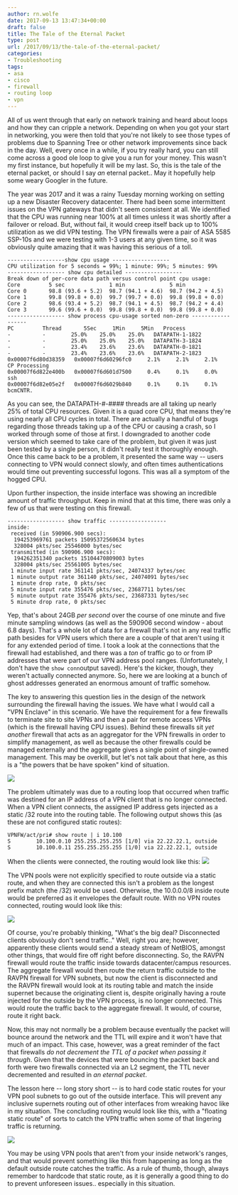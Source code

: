 ```yaml
---
author: rn.wolfe
date: 2017-09-13 13:47:34+00:00
draft: false
title: The Tale of the Eternal Packet
type: post
url: /2017/09/13/the-tale-of-the-eternal-packet/
categories:
- Troubleshooting
tags:
- asa
- cisco
- firewall
- routing loop
- vpn
---
```


All of us went through that early on network training and heard about loops and how they can cripple a network. Depending on when you got your start in networking, you were then told that you're not likely to see those types of problems due to Spanning Tree or other network improvements since back in the day. Well, every once in a while, if you try really hard, you can still come across a good ole loop to give you a run for your money. This wasn't my first instance, but hopefully it will be my last. So, this is the tale of the eternal packet, or should I say _an_ eternal packet.. May it hopefully help some weary Googler in the future.

The year was 2017 and it was a rainy Tuesday morning working on setting up a new Disaster Recovery datacenter. There had been some intermittent issues on the VPN gateways that didn't seem consistent at all. We identified that the CPU was running near 100% at all times unless it was shortly after a failover or reload. But, without fail, it would creep itself back up to 100% utilization as we did VPN testing. The VPN firewalls were a pair of ASA 5585 SSP-10s and we were testing with 1-3 users at any given time, so it was obviously quite amazing that it was having this serious of a toll.

    ------------------show cpu usage ------------------
    CPU utilization for 5 seconds = 99%; 1 minute: 99%; 5 minutes: 99%
    ------------------ show cpu detailed ------------------
    Break down of per-core data path versus control point cpu usage:
    Core         5 sec              1 min              5 min
    Core 0       98.8 (93.6 + 5.2)  98.7 (94.1 + 4.6)  98.7 (94.2 + 4.5)
    Core 1       99.8 (99.8 + 0.0)  99.7 (99.7 + 0.0)  99.8 (99.8 + 0.0)
    Core 2       98.6 (93.4 + 5.2)  98.7 (94.1 + 4.5)  98.7 (94.2 + 4.4)
    Core 3       99.6 (99.6 + 0.0)  99.8 (99.8 + 0.0)  99.8 (99.8 + 0.0)
    ------------------ show process cpu-usage sorted non-zero ------------------
    PC         Thread       5Sec     1Min     5Min   Process
    -          -        25.0%    25.0%    25.0%   DATAPATH-1-1822
    -          -        25.0%    25.0%    25.0%   DATAPATH-3-1824
    -          -        23.4%    23.6%    23.6%   DATAPATH-0-1821
    -          -        23.4%    23.6%    23.6%   DATAPATH-2-1823
    0x00007f6d80d38359   0x00007f6d60296fc0     2.1%     2.1%     2.1%   CP Processing
    0x00007f6d822e400b   0x00007f6d601d7500     0.4%     0.1%     0.0%   ssh
    0x00007f6d82e05e2f   0x00007f6d6029b840     0.1%     0.1%     0.1%   bcmCNTR.

As you can see, the DATAPATH-#-#### threads are all taking up nearly 25% of total CPU resources. Given it is a quad core CPU, that means they're using nearly all CPU cycles in total. There are actually a handful of bugs regarding those threads taking up a of the CPU or causing a crash, so I worked through some of those at first. I downgraded to another code version which seemed to take care of the problem, but given it was just been tested by a single person, it didn't really test it thoroughly enough. Once this came back to be a problem, it presented the same way -- users connecting to VPN would connect slowly, and often times authentications would time out preventing successful logons. This was all a symptom of the hogged CPU.

Upon further inspection, the inside interface was showing an incredible amount of traffic throughput. Keep in mind that at this time, there was only a few of us that were testing on this firewall.

    ------------------ show traffic ------------------
    inside:
     received (in 590906.900 secs):
      194253969761 packets 15095372560634 bytes
      328004 pkts/sec 25546000 bytes/sec
     transmitted (in 590906.900 secs):
      194262351340 packets 15104470809003 bytes
      328004 pkts/sec 25561005 bytes/sec
     1 minute input rate 361141 pkts/sec, 24074337 bytes/sec
     1 minute output rate 361140 pkts/sec, 24074091 bytes/sec
     1 minute drop rate, 0 pkts/sec
     5 minute input rate 355476 pkts/sec, 23687711 bytes/sec
     5 minute output rate 355476 pkts/sec, 23687331 bytes/sec
     5 minute drop rate, 0 pkts/sec

Yep, that's about 24GB _per second_ over the course of one minute and five minute sampling windows (as well as the 590906 second window - about 6.8 days). That's a whole lot of data for a firewall that's not in any real traffic path besides for VPN users which there are a couple of that aren't using it for any extended period of time. I took a look at the connections that the firewall had established, and there was a _ton_ of traffic go to or from IP addresses that were part of our VPN address pool ranges. (Unfortunately, I don't have the `show conn`output saved). Here's the kicker, though, they weren't actually connected anymore. So, here we are looking at a bunch of ghost addresses generated an enormous amount of traffic somehow.

The key to answering this question lies in the design of the network surrounding the firewall having the issues. We have what I would call a "VPN Enclave" in this scenario. We have the requirement for a few firewalls to terminate site to site VPNs and then a pair for remote access VPNs (which is the firewall having CPU issues). Behind these firewalls sit _yet another_ firewall that acts as an aggregator for the VPN firewalls in order to simplify management, as well as because the other firewalls could be managed externally and the aggregate gives a single point of single-owned management. This may be overkill, but let's not talk about that here, as this is a "the powers that be have spoken" kind of situation.

[![](https://www.somewolfe.com/wp-content/uploads/2017/09/VPN-Enclave-no-route-text-e1505221733608.png)
](https://www.somewolfe.com/wp-content/uploads/2017/09/VPN-Enclave-no-route-text-e1505221733608.png)

The problem ultimately was due to a routing loop that occurred when traffic was destined for an IP address of a VPN client that is no longer connected. When a VPN client connects, the assigned IP address gets injected as a static /32 route into the routing table. The following output shows this (as these are not configured static routes):

    VPNFW/act/pri# show route | i 10.100
    S        10.100.0.10 255.255.255.255 [1/0] via 22.22.22.1, outside
    S        10.100.0.11 255.255.255.255 [1/0] via 22.22.22.1, outside

When the clients were connected, the routing would look like this:
[![](https://www.somewolfe.com/wp-content/uploads/2017/09/VPN-Enclave-injected-outside-routes-e1505221874752.png)
](https://www.somewolfe.com/wp-content/uploads/2017/09/VPN-Enclave-injected-outside-routes.png)

The VPN pools were not explicitly specified to route outside via a static route, and when they are connected this isn't a problem as the longest prefix match (the /32) would be used. Otherwise, the 10.0.0.0/8 inside route would be preferred as it envelopes the default route. With no VPN routes connected, routing would look like this:

[![](https://www.somewolfe.com/wp-content/uploads/2017/09/VPN-Enclave-no-outside-routes-e1505221863473.png)
](https://www.somewolfe.com/wp-content/uploads/2017/09/VPN-Enclave-no-outside-routes-e1505221863473.png)

Of course, you're probably thinking, "What's the big deal? Disconnected clients obviously don't send traffic.." Well, right you are; however, apparently these clients would send a steady stream of NetBIOS, amongst other things, that would fire off right before disconnecting. So, the RAVPN firewall would route the traffic inside towards datacenter/campus resources. The aggregate firewall would then route the return traffic outside to the RAVPN firewall for VPN subnets, but now the client is disconnected and the RAVPN firewall would look at its routing table and match the inside supernet because the originating client is, despite originally having a route injected for the outside by the VPN process, is no longer connected. This would route the traffic back to the aggregate firewall. It would, of course, route it right back.

Now, this may not normally be a problem because eventually the packet will bounce around the network and the TTL will expire and it won't have that much of an impact. This case, however, was a great reminder of the fact that firewalls _do not decrement the TTL of a packet when passing it through_. Given that the devices that were bouncing the packet back and forth were two firewalls connected via an L2 segment, the TTL never decremented and resulted in _an eternal packet_.

The lesson here -- long story short -- is to hard code static routes for your VPN pool subnets to go out of the outside interface. This will prevent any inclusive supernets routing out of other interfaces from wreaking havoc like in my situation. The concluding routing would look like this, with a "floating static route" of sorts to catch the VPN traffic when some of that lingering traffic is returning.

[![](https://www.somewolfe.com/wp-content/uploads/2017/09/VPN-Enclave-static-outside-route-e1505221853712.png)
](https://www.somewolfe.com/wp-content/uploads/2017/09/VPN-Enclave-static-outside-route-e1505221853712.png)

You may be using VPN pools that aren't from your inside network's ranges, and that would prevent something like this from happening as long as the default outside route catches the traffic. As a rule of thumb, though, always remember to hardcode that static route, as it is generally a good thing to do to prevent unforeseen issues.. especially in this situation.
